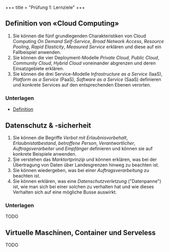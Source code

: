 +++
title = "Prüfung 1: Lernziele"
+++

## Definition von «Cloud Computing»

1. Sie können die fünf grundlegenden Charakteristiken von Cloud Computing _On
   Demand Self-Service_, _Broad Network Access_, _Resource Pooling_, _Rapid
   Elasticity_, _Measured Service_ erklären und diese auf ein Fallbeispiel
   anwenden.
2. Sie können die vier Deployment-Modelle _Private Cloud_, _Public Cloud_,
   _Community Cloud_, _Hybrid Cloud_ voneinander abgrenzen und deren
   Einsatzgebiete erklären.
3. Sie können die drei Service-Modelle _Infrastructure as a Service_ (IaaS),
  _Platform as a Service_ (PaaS), _Software as a Service_ (SaaS) definieren und
  konkrete Services auf den entsprechenden Ebenen verorten.

### Unterlagen

- [Definition](/theorie/definition)

## Datenschutz & -sicherheit

1. Sie können die Begriffe _Verbot mit Erlaubnisvorbehalt_,
   _Erlaubnistatbestand_, _betroffene Person_, _Verantwortlicher_,
   _Auftragsverarbeiter_ und _Empfänger_ definieren und können sie auf konkrete
   Beispiele anwenden.
2. Sie verstehen das _Marktortprinzip_ und können erklären, was bei der
   Übertragung von Daten über Landesgrenzen hinweg zu beachten ist.
3. Sie können wiedergeben, was bei einer _Auftragsverarbeitung_ zu beachten ist.
4. Sie können erklären, was eine _Datenschutzverletzung_ ("Datenpanne") ist, wie
   man sich bei einer solchen zu verhalten hat und wie dieses Verhalten sich auf
   eine mögliche Busse auswirkt.

### Unterlagen

TODO

## Virtuelle Maschinen, Container und Serveless

TODO
